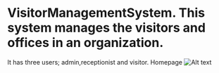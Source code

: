 # VisitorManagementSystem. This system manages the visitors and offices in an organization.
It has three users; admin,receptionist and visitor.
Homepage
![Alt text](url "Title")

